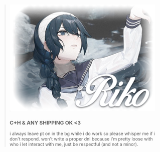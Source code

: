 > ![Untitled design(12)](rikobun.png)
> ### C+H & ANY SHIPPING OK <3
> i always leave pt on in the bg while i do work so please whisper me if i don't respond. won't write a proper dni because i'm pretty loose with who i let interact with me, just be respectful (and not a minor).

<!--
**s3to7/s3to7** is a ✨ _special_ ✨ repository because its `README.md` (this file) appears on your GitHub profile.

Here are some ideas to get you started:

- 🔭 I’m currently working on ...
- 🌱 I’m currently learning ...
- 👯 I’m looking to collaborate on ...
- 🤔 I’m looking for help with ...
- 💬 Ask me about ...
- 📫 How to reach me: ...
- 😄 Pronouns: ...
- ⚡ Fun fact: ...
-->
